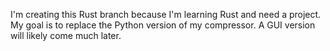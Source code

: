 I'm creating this Rust branch because I'm learning Rust and need a project. My goal is to replace the Python version of my compressor. A GUI version will likely come much later.
